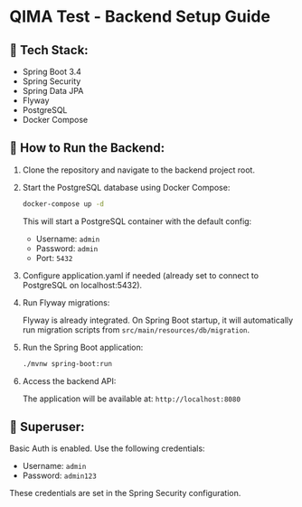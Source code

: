 
QIMA Test - Backend Setup Guide
===============================

🧰 Tech Stack:
--------------
- Spring Boot 3.4
- Spring Security
- Spring Data JPA
- Flyway
- PostgreSQL
- Docker Compose

🚀 How to Run the Backend:
--------------------------

1. Clone the repository and navigate to the backend project root.

2. Start the PostgreSQL database using Docker Compose:

   ```bash
   docker-compose up -d
   ```

   This will start a PostgreSQL container with the default config:
   - Username: `admin`
   - Password: `admin`
   - Port: `5432`

3. Configure application.yaml if needed (already set to connect to PostgreSQL on localhost:5432).

4. Run Flyway migrations:

   Flyway is already integrated. On Spring Boot startup, it will automatically run migration scripts from `src/main/resources/db/migration`.

5. Run the Spring Boot application:

   ```bash
   ./mvnw spring-boot:run
   ```

6. Access the backend API:

   The application will be available at: `http://localhost:8080`

🔐 Superuser:
-------------
Basic Auth is enabled. Use the following credentials:

- Username: `admin`
- Password: `admin123`

These credentials are set in the Spring Security configuration.


